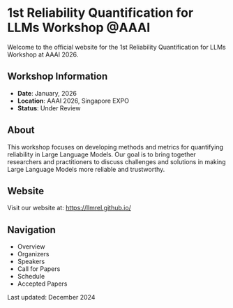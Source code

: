 # 1st Reliability Quantification for LLMs Workshop @AAAI

Welcome to the official website for the 1st Reliability Quantification for LLMs Workshop at AAAI 2026.

## Workshop Information

- **Date**: January, 2026
- **Location**: AAAI 2026, Singapore EXPO
- **Status**: Under Review

## About

This workshop focuses on developing methods and metrics for quantifying reliability in Large Language Models. Our goal is to bring together researchers and practitioners to discuss challenges and solutions in making Large Language Models more reliable and trustworthy.

## Website

Visit our website at: https://llmrel.github.io/

## Navigation

- Overview
- Organizers
- Speakers
- Call for Papers
- Schedule
- Accepted Papers

Last updated: December 2024
